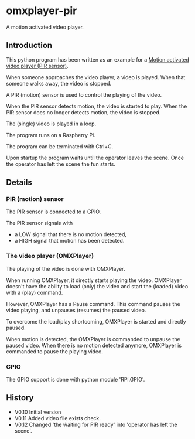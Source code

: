 # omxplayer-pir

A motion activated video player.

## Introduction

This python program has been written as an example for a [Motion activated video player 
(PIR sensor)](https://www.raspberrypi.org/forums/viewtopic.php?f=32&t=121456).

When someone approaches the video player, a video is played. When that someone walks away,
the video is stopped.

A PIR (motion) sensor is used to control the playing of the video.

When the PIR sensor detects motion, the video is started to play. When the PIR sensor 
does no longer detects motion, the video is stopped.

The (single) video is played in a loop.

The program runs on a Raspberry Pi.

The program can be terminated with Ctrl+C.

Upon startup the program waits until the operator leaves the scene. Once the operator
has left the scene the fun starts.

## Details

### PIR (motion) sensor

The PIR sensor is connected to a GPIO.

The PIR sensor signals with
* a LOW signal that there is no motion detected,<br>
* a HIGH signal that motion has been detected.

### The video player (OMXPlayer)

The playing of the video is done with OMXPlayer.

When running OMXPlayer, it directly starts playing the video. OMXPlayer doesn't
have the ability to load (only) the video and start the (loaded) video with
a (play) command. 

However, OMXPlayer has a Pause command. This command pauses the video playing, and unpauses
(resumes) the paused video.

To overcome the load/play shortcoming, OMXPlayer is started and directly paused.

When motion is detected, the OMXPlayer is commanded to unpause the paused video.
When there is no motion detected anymore, OMXPlayer is commanded to pause the playing video.

### GPIO

The GPIO support is done with python module 'RPi.GPIO'.

## History
* V0.10 Initial version
* V0.11 Added video file exists check.
* V0.12 Changed 'the ẃaiting for PIR ready' into 'operator has left the scene'.
